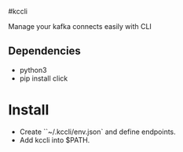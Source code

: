 #kccli

Manage your kafka connects easily with CLI

## Dependencies

* python3
* pip install click


# Install

* Create ``~/.kccli/env.json` and define endpoints.
* Add kccli into $PATH.

